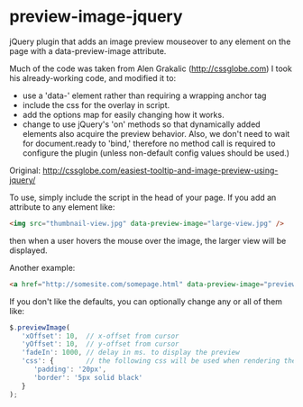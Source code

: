 preview-image-jquery
====================

jQuery plugin that adds an image preview mouseover to any element on the page with a data-preview-image attribute.

Much of the code was taken from Alen Grakalic (http://cssglobe.com)  I took his already-working code, and modified it to:
  - use a 'data-' element rather than requiring a wrapping anchor tag
  - include the css for the overlay in script.
  - add the options map for easily changing how it works.
  - change to use jQuery's 'on' methods so that dynamically added elements also acquire the preview behavior.  Also, we don't need to wait for document.ready to 'bind,' therefore no method call is required to configure the plugin (unless non-default config values should be used.)

Original: http://cssglobe.com/easiest-tooltip-and-image-preview-using-jquery/

To use, simply include the script in the head of your page.  If you add an attribute to any element like:
``` html
<img src="thumbnail-view.jpg" data-preview-image="large-view.jpg" />
```
then when a user hovers the mouse over the image, the larger view will be displayed.

Another example:
``` html
<a href="http://somesite.com/somepage.html" data-preview-image="preview-of-page.jpg" />
```

If you don't like the defaults, you can optionally change any or all of them like:
``` javascript
$.previewImage(
   'xOffset': 10,  // x-offset from cursor
   'yOffset': 10,  // y-offset from cursor
   'fadeIn': 1000, // delay in ms. to display the preview
   'css': {        // the following css will be used when rendering the preview image.
      'padding': '20px',
      'border': '5px solid black'
   }
);
```

